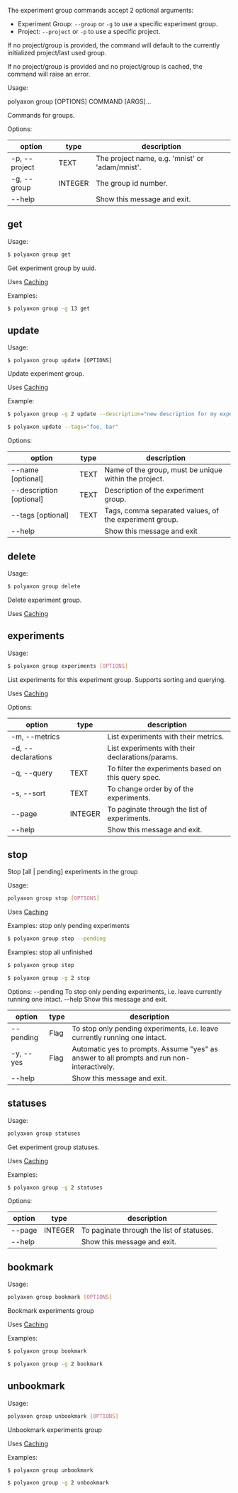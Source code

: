 The experiment group commands accept 2 optional arguments:

 * Experiment Group: `--group` or `-g`  to use a specific experiment group.
 * Project: `--project` or `-p` to use a specific project.

If no project/group is provided, the command will default to the currently initialized project/last used group.

If no project/group is provided and no project/group is cached, the command will raise an error.

Usage:

polyaxon group [OPTIONS] COMMAND [ARGS]...

Commands for groups.

Options:

option | type | description
-------|------|------------
  -p, --project | TEXT | The project name, e.g. 'mnist' or 'adam/mnist'.
  -g, --group | INTEGER | The group id number.
  --help |  | Show this message and exit.


## get

Usage:

```bash
$ polyaxon group get
```

Get experiment group by uuid.

Uses [Caching](/polyaxon_cli/introduction#Caching)

Examples:

```bash
$ polyaxon group -g 13 get
```

## update

Usage:

```
$ polyaxon group update [OPTIONS]
```

Update experiment group.

Uses [Caching](/polyaxon_cli/introduction#Caching)

Example:

```bash
$ polyaxon group -g 2 update --description="new description for my experiments"
```

```bash
$ polyaxon update --tags="foo, bar"
```

Options:

option | type | description
-------|------|------------
  --name [optional] | TEXT | Name of the group, must be unique within the project.
  --description [optional] | TEXT | Description of the experiment group.
  --tags [optional] | TEXT | Tags, comma separated values, of the experiment group.
  --help | | Show this message and exit

## delete

Usage:

```bash
$ polyaxon group delete
```

Delete experiment group.

Uses [Caching](/polyaxon_cli/introduction#Caching)

## experiments

Usage:

```bash
$ polyaxon group experiments [OPTIONS]
```

List experiments for this experiment group. Supports sorting and querying.

Uses [Caching](/polyaxon_cli/introduction#Caching)

Options:

option | type | description
-------|------|------------
  -m, --metrics | | List experiments with their metrics.
  -d, --declarations | | List experiments with their declarations/params.
  -q, --query| TEXT | To filter the experiments based on this query spec.
  -s, --sort | TEXT | To change order by of the experiments.
  --page | INTEGER | To paginate through the list of experiments.
  --help | | Show this message and exit.

## stop

Stop [all | pending] experiments in the group

Usage:

```bash
polyaxon group stop [OPTIONS]
```

Uses [Caching](/polyaxon_cli/introduction#Caching)


Examples: stop only pending experiments

```bash
$ polyaxon group stop --pending
```

Examples: stop all unfinished

```bash
$ polyaxon group stop
```

```bash
$ polyaxon group -g 2 stop
```

Options:
  --pending  To stop only pending experiments, i.e. leave currently running
             one intact.
  --help     Show this message and exit.

option | type | description
-------|------|------------
  --pending | Flag | To stop only pending experiments, i.e. leave currently running one intact.
  -y, --yes | Flag |  Automatic yes to prompts. Assume "yes" as answer to all prompts and run non-interactively.
  --help | | Show this message and exit.


## statuses

Usage:

```bash
polyaxon group statuses
```

Get experiment group statuses.

Uses [Caching](/polyaxon_cli/introduction#Caching)

Examples:

```bash
$ polyaxon group -g 2 statuses
```

Options:

option | type | description
-------|------|------------
  --page | INTEGER | To paginate through the list of statuses.
  --help | | Show this message and exit.


## bookmark

Usage:

```bash
polyaxon group bookmark [OPTIONS]
```

Bookmark experiments group

Uses [Caching](/polyaxon_cli/introduction#Caching)


Examples:

```bash
$ polyaxon group bookmark
```

```bash
$ polyaxon group -g 2 bookmark
```


## unbookmark

Usage:

```bash
polyaxon group unbookmark [OPTIONS]
```

Unbookmark experiments group

Uses [Caching](/polyaxon_cli/introduction#Caching)


Examples:

```bash
$ polyaxon group unbookmark
```

```bash
$ polyaxon group -g 2 unbookmark
```

